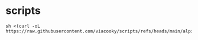 # scripts

``` SHELL
sh <(curl -oL https://raw.githubusercontent.com/viacooky/scripts/refs/heads/main/alpine_init.sh)
```